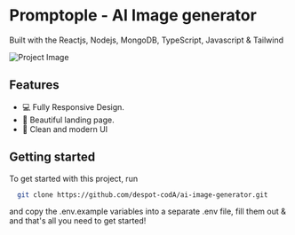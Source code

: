 # Promptople - AI Image generator

Built with the Reactjs, Nodejs, MongoDB, TypeScript, Javascript & Tailwind

![Project Image](https://github.com/despot-codA/ai-image-generator/blob/main/client/public/Screenshot.png)


## Features
- 💻 Fully Responsive Design.
- 🎨 Beautiful landing page.
- 🌟 Clean and modern UI

## Getting started

To get started with this project, run

```bash
  git clone https://github.com/despot-codA/ai-image-generator.git
```
and copy the .env.example variables into a separate .env file, fill them out & and that's all you need to get started!
